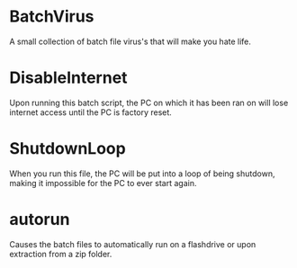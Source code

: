 # BatchVirus
A small collection of batch file virus's that will make you hate life.

# **DisableInternet**
Upon running this batch script, the PC on which it has been ran on will lose internet access until the PC is factory reset.

# **ShutdownLoop**
When you run this file, the PC will be put into a loop of being shutdown, making it impossible for the PC to ever start again.

# **autorun**
Causes the batch files to automatically run on a flashdrive or upon extraction from a zip folder.
